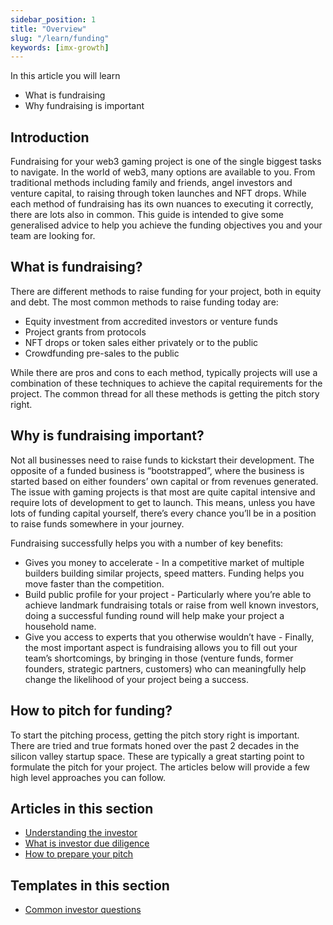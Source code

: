 ```yaml
---
sidebar_position: 1
title: "Overview"
slug: "/learn/funding"
keywords: [imx-growth]
---
```


In this article you will learn 

- What is fundraising
- Why fundraising is important


## Introduction

Fundraising for your web3 gaming project is one of the single biggest tasks to navigate. In the world of web3, many options are available to you. From traditional methods including family and friends, angel investors and venture capital, to raising through token launches and NFT drops. While each method of fundraising has its own nuances to executing it correctly, there are lots also in common. This guide is intended to give some generalised advice to help you achieve the funding objectives you and your team are looking for.


## What is fundraising?

There are different methods to raise funding for your project, both in equity and debt. The most common methods to raise funding today are:

- Equity investment from accredited investors or venture funds
- Project grants from protocols
- NFT drops or token sales either privately or to the public
- Crowdfunding pre-sales to the public



While there are pros and cons to each method, typically projects will use a combination of these techniques to achieve the capital requirements for the project. The common thread for all these methods is getting the pitch story right.




## Why is fundraising important?

Not all businesses need to raise funds to kickstart their development. The opposite of a funded business is “bootstrapped”, where the business is started based on either founders’ own capital or from revenues generated. The issue with gaming projects is that most are quite capital intensive and require lots of development to get to launch. This means, unless you have lots of funding capital yourself, there’s every chance you’ll be in a position to raise funds somewhere in your journey.

Fundraising successfully helps you with a number of key benefits:

- Gives you money to accelerate - In a competitive market of multiple builders building similar projects, speed matters. Funding helps you move faster than the competition.
- Build public profile for your project - Particularly where you’re able to achieve landmark fundraising totals or raise from well known investors, doing a successful funding round will help make your project a household name.
- Give you access to experts that you otherwise wouldn’t have - Finally, the most important aspect is fundraising allows you to fill out your team’s shortcomings, by bringing in those (venture funds, former founders, strategic partners, customers) who can meaningfully help change the likelihood of your project being a success.



## How to pitch for funding? 

To start the pitching process, getting the pitch story right is important. There are tried and true formats honed over the past 2 decades in the silicon valley startup space. These are typically a great starting point to formulate the pitch for your project. The articles below will provide a few high level approaches you can follow. 


## Articles in this section 

- [Understanding the investor](../Funding/Understanding%20the%20investor)
- [What is investor due diligence](../Funding/Investor%20due%20dilligence)
- [How to prepare your pitch](../Funding/How%20to%20prepare%20your%20pitch)

## Templates in this section 
- [Common investor questions](../Funding/Common%20investor%20questions)
